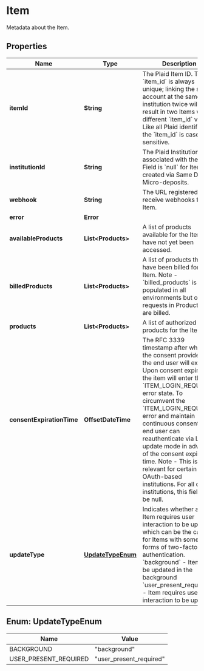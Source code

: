 

# Item

Metadata about the Item.

## Properties

| Name | Type | Description | Notes |
|------------ | ------------- | ------------- | -------------|
|**itemId** | **String** | The Plaid Item ID. The &#x60;item_id&#x60; is always unique; linking the same account at the same institution twice will result in two Items with different &#x60;item_id&#x60; values. Like all Plaid identifiers, the &#x60;item_id&#x60; is case-sensitive. |  |
|**institutionId** | **String** | The Plaid Institution ID associated with the Item. Field is &#x60;null&#x60; for Items created via Same Day Micro-deposits. |  [optional] |
|**webhook** | **String** | The URL registered to receive webhooks for the Item. |  |
|**error** | **Error** |  |  |
|**availableProducts** | **List&lt;Products&gt;** | A list of products available for the Item that have not yet been accessed. |  |
|**billedProducts** | **List&lt;Products&gt;** | A list of products that have been billed for the Item. Note - &#x60;billed_products&#x60; is populated in all environments but only requests in Production are billed.  |  |
|**products** | **List&lt;Products&gt;** | A list of authorized products for the Item.  |  [optional] |
|**consentExpirationTime** | **OffsetDateTime** | The RFC 3339 timestamp after which the consent provided by the end user will expire. Upon consent expiration, the item will enter the &#x60;ITEM_LOGIN_REQUIRED&#x60; error state. To circumvent the &#x60;ITEM_LOGIN_REQUIRED&#x60; error and maintain continuous consent, the end user can reauthenticate via Link’s update mode in advance of the consent expiration time.  Note - This is only relevant for certain OAuth-based institutions. For all other institutions, this field will be null.  |  |
|**updateType** | [**UpdateTypeEnum**](#UpdateTypeEnum) | Indicates whether an Item requires user interaction to be updated, which can be the case for Items with some forms of two-factor authentication.  &#x60;background&#x60; - Item can be updated in the background  &#x60;user_present_required&#x60; - Item requires user interaction to be updated |  |



## Enum: UpdateTypeEnum

| Name | Value |
|---- | -----|
| BACKGROUND | &quot;background&quot; |
| USER_PRESENT_REQUIRED | &quot;user_present_required&quot; |



